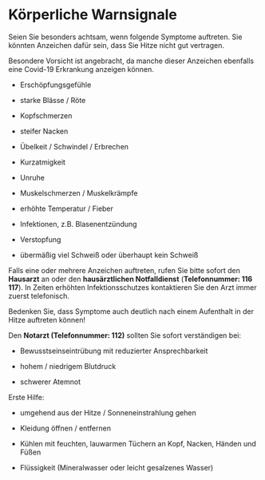 # Körperliche Warnsignale



Seien Sie besonders achtsam, wenn folgende Symptome auftreten. Sie
könnten Anzeichen dafür sein, dass Sie Hitze nicht gut vertragen.

Besondere Vorsicht ist angebracht, da manche dieser Anzeichen ebenfalls
eine Covid-19 Erkrankung anzeigen können. 

  - Erschöpfungsgefühle

  - starke Blässe / Röte

  - Kopfschmerzen

  - steifer Nacken

  - Übelkeit / Schwindel / Erbrechen

  - Kurzatmigkeit

  - Unruhe

  - Muskelschmerzen / Muskelkrämpfe

  - erhöhte Temperatur / Fieber

  - Infektionen, z.B. Blasenentzündung

  - Verstopfung

  - übermäßig viel Schweiß oder überhaupt kein Schweiß

Falls eine oder mehrere Anzeichen auftreten, rufen Sie bitte sofort den
**Hausarzt** an oder den **hausärztlichen Notfalldienst**
(**Telefonnummer: 116 117**). In Zeiten erhöhten Infektionsschutzes
kontaktieren Sie den Arzt immer zuerst telefonisch.

Bedenken Sie, dass Symptome auch deutlich nach einem Aufenthalt in der
Hitze auftreten können\!

Den **Notarzt (Telefonnummer: 112)** sollten Sie sofort verständigen
bei:

  - Bewusstseinseintrübung mit reduzierter Ansprechbarkeit

  - hohem / niedrigem Blutdruck

  - schwerer Atemnot

Erste Hilfe:

  - umgehend aus der Hitze / Sonneneinstrahlung gehen

  - Kleidung öffnen / entfernen

  - Kühlen mit feuchten, lauwarmen Tüchern an Kopf, Nacken, Händen und
    Füßen

  - Flüssigkeit (Mineralwasser oder leicht gesalzenes Wasser)

<div class="section fnlist" data-role="doc-footnotes">

</div>
